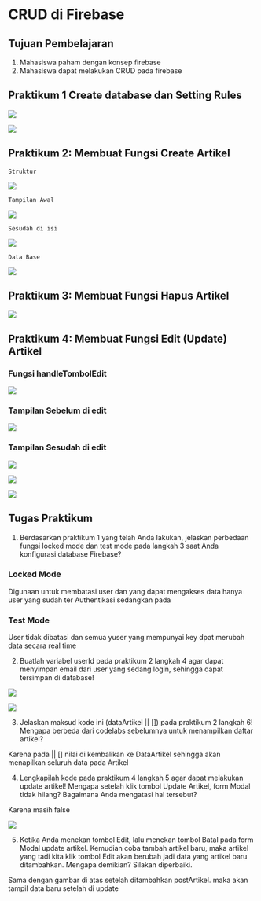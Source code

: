 # CRUD di Firebase

## Tujuan Pembelajaran

1. Mahasiswa paham dengan konsep firebase
2. Mahasiswa dapat melakukan CRUD pada firebase

## Praktikum 1 Create database dan Setting Rules

![](img/data.png)

![](img/log.png)

## Praktikum 2: Membuat Fungsi Create Artikel

`Struktur`

![](img/rule.png)

`Tampilan Awal`

![](img/art.png)

`Sesudah di isi`

![](img/art1.png)

`Data Base`

![](img/hs.png)

## Praktikum 3: Membuat Fungsi Hapus Artikel

![](img/del.png)

## Praktikum 4: Membuat Fungsi Edit (Update) Artikel

### Fungsi handleTombolEdit

![](img/edit.png)

### Tampilan Sebelum di edit

![](img/edit1.png)

### Tampilan Sesudah di edit

![](img/edit2.png)

![](img/edit3.png)

![](img/edit4.png)

## Tugas Praktikum

1. Berdasarkan praktikum 1 yang telah Anda lakukan, jelaskan perbedaan fungsi locked mode dan test mode pada langkah 3 saat Anda konfigurasi database Firebase?

### Locked Mode

Digunaan untuk membatasi user dan yang dapat mengakses data hanya user yang sudah ter Authentikasi sedangkan pada

### Test Mode 

User tidak dibatasi dan semua yuser yang mempunyai key dpat merubah data secara real time

2. Buatlah variabel userId pada praktikum 2 langkah 4 agar dapat menyimpan email dari user yang sedang login, sehingga dapat tersimpan di database!

![](img/2.png)

![](img/2.1.png)

3. Jelaskan maksud kode ini (dataArtikel || []) pada praktikum 2 langkah 6! Mengapa berbeda dari codelabs sebelumnya untuk menampilkan daftar artikel?

Karena pada || [] nilai di kembalikan ke DataArtikel sehingga akan menapilkan seluruh data pada Artikel

4. Lengkapilah kode pada praktikum 4 langkah 5 agar dapat melakukan update artikel! Mengapa setelah klik tombol Update Artikel, form Modal tidak hilang? Bagaimana Anda mengatasi hal tersebut?

Karena masih false

![](img/4.png)


5. Ketika Anda menekan tombol Edit, lalu menekan tombol Batal pada form Modal update artikel. Kemudian coba tambah artikel baru, maka artikel yang tadi kita klik tombol Edit akan berubah jadi data yang artikel baru ditambahkan. Mengapa demikian? Silakan diperbaiki.

Sama dengan gambar di atas setelah ditambahkan postArtikel. maka akan tampil data baru setelah di update